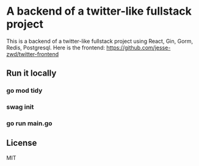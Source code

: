 # A backend of a twitter-like fullstack project

This is a backend of a twitter-like fullstack project using React, Gin, Gorm, Redis, Postgresql. Here is the frontend: https://github.com/jesse-zwd/twitter-frontend

## Run it locally

### go mod tidy

### swag init

### go run main.go

## License

MIT
